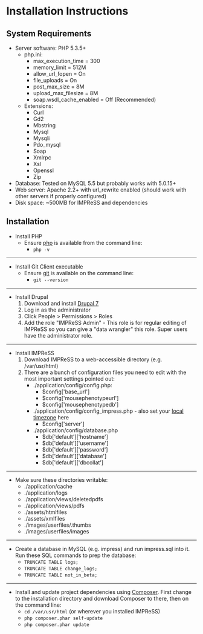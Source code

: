 Installation Instructions
=========================

System Requirements
-------------------

* Server software: PHP 5.3.5+
    + php.ini:
        - max_execution_time = 300
        - memory_limit = 512M
        - allow_url_fopen = On
        - file_uploads = On
        - post_max_size = 8M
        - upload_max_filesize = 8M
        - soap.wsdl_cache_enabled = Off (Recommended)
    + Extensions:
        - Curl
        - Gd2
        - Mbstring
        - Mysql
        - Mysqli
        - Pdo_mysql
        - Soap
        - Xmlrpc
        - Xsl
        - Openssl
        - Zip
* Database: Tested on MySQL 5.5 but probably works with 5.0.15+
* Web server: Apache 2.2+ with url_rewrite enabled (should work with other servers if properly configured)
* Disk space: ~500MB for IMPReSS and dependencies


Installation
------------

* Install PHP
    + Ensure [php](http://www.php.net/manual/en/install.php) is available from the command line:
        - `php -v`

---

* Install Git Client executable
    + Ensure [git](http://git-scm.com/book/en/Getting-Started-Installing-Git) is available on the command line:
        - `git --version`

---

* Install Drupal
    1. Download and install [Drupal 7](https://drupal.org/download)
    2. Log in as the administrator
    3. Click People > Permissions > Roles
    4. Add the role "IMPReSS Admin" - This role is for regular editing of IMPReSS so you can give a "data wrangler" this role. Super users have the administrator role.

---

* Install IMPReSS
    1. Download IMPReSS to a web-accessible directory (e.g. /var/usr/html)
    2. There are a bunch of configuration files you need to edit with the most important settings pointed out:
        * ./application/config/config.php:
            + $config['base_url']
            + $config['mousephenotypeurl']
            + $config['mousephenotypedb']
        * ./application/config/config_impress.php - also set your [local timezone](https://php.net/manual/en/timezones.php) here
            + $config['server']
        * ./application/config/database.php
            + $db['default']['hostname']
            + $db['default']['username']
            + $db['default']['password']
            + $db['default']['database']
            + $db['default']['dbcollat']

---

* Make sure these directories writable:
    * ./application/cache
    * ./application/logs
    * ./application/views/deletedpdfs
    * ./application/views/pdfs
    * ./assets/htmlfiles
    * ./assets/xmlfiles
    * ./images/userfiles/.thumbs
    * ./images/userfiles/images

---

* Create a database in MySQL (e.g. impress) and run impress.sql into it. Run these SQL commands to prep the database:
    + `TRUNCATE TABLE logs;`
    + `TRUNCATE TABLE change_logs;`
    + `TRUNCATE TABLE not_in_beta;`

---

* Install and update project dependencies using [Composer](https://getcomposer.org/). First change to the installation directory and download Composer to there, then on the command line:
    + `cd /var/usr/html`    (or wherever you installed IMPReSS)
    + `php composer.phar self-update`
    + `php composer.phar update`
